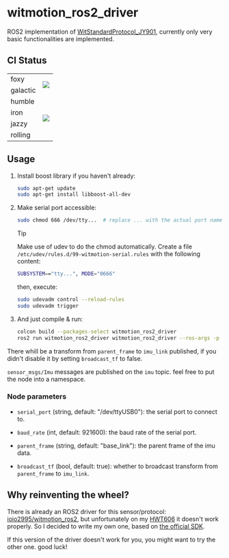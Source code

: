 # witmotion_ros2_driver

ROS2 implementation of [WitStandardProtocol_JY901](https://github.com/WITMOTION/WitStandardProtocol_JY901/), currently only very basic functionalities are implemented.

## CI Status

<table>
<tr>
<td>foxy</td>
<td rowspan=2>
    <a href="https://github.com/lunarifish/witmotion_ros2_driver/actions/workflows/build_eol.yaml">
        <img src="https://github.com/lunarifish/witmotion_ros2_driver/actions/workflows/build_eol.yaml/badge.svg">
    </a>
</td>
</tr>
<tr>
<td>galactic</td>
</tr>
<tr>
<td>humble</td>
<td rowspan=4>
    <a href="https://github.com/lunarifish/witmotion_ros2_driver/actions/workflows/build.yaml">
        <img src="https://github.com/lunarifish/witmotion_ros2_driver/actions/workflows/build.yaml/badge.svg">
    </a>
</td>
</tr>
<tr>
<td>iron</td>
</tr>
<tr>
<td>jazzy</td>
</tr>
<tr>
<td>rolling</td>
</tr>
</table>

## Usage

1. Install boost library if you haven't already:

   ```bash
   sudo apt-get update
   sudo apt-get install libboost-all-dev
   ```

2. Make serial port accessible:

   ```bash
   sudo chmod 666 /dev/tty...  # replace ... with the actual port name
   ```

   > [!TIP]
   > Make use of udev to do the chmod automatically. Create a file `/etc/udev/rules.d/99-witmotion-serial.rules` with the following content:
   >
   > ```bash
   > SUBSYSTEM=="tty...", MODE="0666"
   > ```
   >
   > then, execute:
   >
   > ```bash
   > sudo udevadm control --reload-rules
   > sudo udevadm trigger
   > ```

3. And just compile & run:

   ```bash
   colcon build --packages-select witmotion_ros2_driver
   ros2 run witmotion_ros2_driver witmotion_ros2_driver --ros-args -p serial_port:=/dev/ttyUSB0 -p baud_rate:=921600
   ```

There whill be a transform from `parent_frame` to `imu_link` published, if you didn't disable it by setting `broadcast_tf` to false.

`sensor_msgs/Imu` messages are published on the `imu` topic. feel free to put the node into a namespace.

### Node parameters

- `serial_port` (string, default: "/dev/ttyUSB0"): the serial port to connect to.

- `baud_rate` (int, default: 921600): the baud rate of the serial port.

- `parent_frame` (string, default: "base_link"): the parent frame of the imu data.

- `broadcast_tf` (bool, default: true): whether to broadcast transform from `parent_frame` to `imu_link`.

## Why reinventing the wheel?

There is already an ROS2 driver for this sensor/protocol: [ioio2995/witmotion_ros2](https://github.com/ioio2995/witmotion_ros2), but unfortunately on my [HWT606](https://wit-motion.yuque.com/wumwnr/docs/bgnf89) it doesn't work properly. So I decided to write my own one, based on [the official SDK](https://github.com/WITMOTION/WitStandardProtocol_JY901/tree/main/Linux_C).

If this version of the driver doesn't work for you, you might want to try the other one. good luck!
